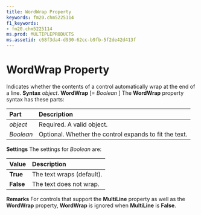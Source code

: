```yaml
---
title: WordWrap Property
keywords: fm20.chm5225114
f1_keywords:
- fm20.chm5225114
ms.prod: MULTIPLEPRODUCTS
ms.assetid: c68f3da4-d930-62cc-b9fb-5f2de42d413f
---
```



# WordWrap Property



Indicates whether the contents of a control automatically wrap at the end of a line.
 **Syntax**
 _object_. **WordWrap** [= _Boolean_ ]
The  **WordWrap** property syntax has these parts:


|**Part**|**Description**|
|:-----|:-----|
| _object_|Required. A valid object.|
| _Boolean_|Optional. Whether the control expands to fit the text.|
 **Settings**
The settings for  _Boolean_ are:


|**Value**|**Description**|
|:-----|:-----|
|**True**|The text wraps (default).|
|**False**|The text does not wrap.|
 **Remarks**
For controls that support the  **MultiLine** property as well as the **WordWrap** property, **WordWrap** is ignored when **MultiLine** is **False**.

